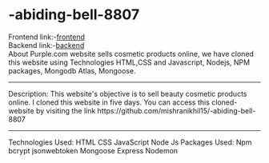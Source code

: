 # -abiding-bell-8807
Frontend link:-[frontend](https://startling-babka-330672.netlify.app/)<br>
Backend link:-[backend](https://relieved-outerwear-fish.cyclic.app/)<br>
About
Purple.com website sells cosmetic products online, we have cloned this website using Technologies HTML,CSS and Javascript, Nodejs, NPM packages, Mongodb Atlas, Mongoose.
<hr>
Description:
This website's objective is to sell beauty cosmetic products online. I cloned this website in five days. You can access this cloned-website by visiting the link https://github.com/mishranikhil15/-abiding-bell-8807
<hr>

Technologies Used:
HTML
CSS
JavaScript
Node Js
Packages Used:
Npm
bcrypt
jsonwebtoken
Mongoose
Express
Nodemon
